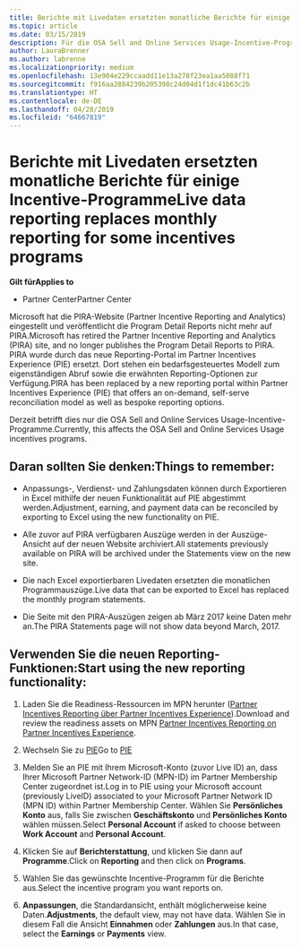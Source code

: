 ```yaml
---
title: Berichte mit Livedaten ersetzten monatliche Berichte für einige Incentive-Programme | Partner Center
ms.topic: article
ms.date: 03/15/2019
description: Für die OSA Sell and Online Services Usage-Incentive-Programme können jetzt Berichte mit Livedaten abgerufen werden.
author: LauraBrenner
ms.author: labrenne
ms.localizationpriority: medium
ms.openlocfilehash: 13e904e229ccaadd11e13a278f23ea1aa5088f71
ms.sourcegitcommit: f916aa2884239b205398c24d04d1f1dc41b63c2b
ms.translationtype: HT
ms.contentlocale: de-DE
ms.lasthandoff: 04/28/2019
ms.locfileid: "64667819"
---
```

# <a name="live-data-reporting-replaces-monthly-reporting-for-some-incentives-programs"></a><span data-ttu-id="e426f-103">Berichte mit Livedaten ersetzten monatliche Berichte für einige Incentive-Programme</span><span class="sxs-lookup"><span data-stu-id="e426f-103">Live data reporting replaces monthly reporting for some incentives programs</span></span>

<span data-ttu-id="e426f-104">**Gilt für**</span><span class="sxs-lookup"><span data-stu-id="e426f-104">**Applies to**</span></span>

-  <span data-ttu-id="e426f-105">Partner Center</span><span class="sxs-lookup"><span data-stu-id="e426f-105">Partner Center</span></span>

<span data-ttu-id="e426f-106">Microsoft hat die PIRA-Website (Partner Incentive Reporting and Analytics) eingestellt und veröffentlicht die Program Detail Reports nicht mehr auf PIRA.</span><span class="sxs-lookup"><span data-stu-id="e426f-106">Microsoft has retired the Partner Incentive Reporting and Analytics (PIRA) site, and no longer publishes the Program Detail Reports to PIRA.</span></span> <span data-ttu-id="e426f-107">PIRA wurde durch das neue Reporting-Portal im Partner Incentives Experience (PIE) ersetzt. Dort stehen ein bedarfsgesteuertes Modell zum eigenständigen Abruf sowie die erwähnten Reporting-Optionen zur Verfügung.</span><span class="sxs-lookup"><span data-stu-id="e426f-107">PIRA has been replaced by a new reporting portal within Partner Incentives Experience (PIE) that offers an on-demand, self-serve reconciliation model as well as bespoke reporting options.</span></span> 

<span data-ttu-id="e426f-108">Derzeit betrifft dies nur die OSA Sell and Online Services Usage-Incentive-Programme.</span><span class="sxs-lookup"><span data-stu-id="e426f-108">Currently, this affects the OSA Sell and Online Services Usage incentives programs.</span></span>

## <a name="things-to-remember"></a><span data-ttu-id="e426f-109">Daran sollten Sie denken:</span><span class="sxs-lookup"><span data-stu-id="e426f-109">Things to remember:</span></span> 

- <span data-ttu-id="e426f-110">Anpassungs-, Verdienst- und Zahlungsdaten können durch Exportieren in Excel mithilfe der neuen Funktionalität auf PIE abgestimmt werden.</span><span class="sxs-lookup"><span data-stu-id="e426f-110">Adjustment, earning, and payment data can be reconciled by exporting to Excel using the new functionality on PIE.</span></span>

- <span data-ttu-id="e426f-111">Alle zuvor auf PIRA verfügbaren Auszüge werden in der Auszüge-Ansicht auf der neuen Website archiviert.</span><span class="sxs-lookup"><span data-stu-id="e426f-111">All statements previously available on PIRA will be archived under the Statements view on the new site.</span></span> 

- <span data-ttu-id="e426f-112">Die nach Excel exportierbaren Livedaten ersetzten die monatlichen Programmauszüge.</span><span class="sxs-lookup"><span data-stu-id="e426f-112">Live data that can be exported to Excel has replaced the monthly program statements.</span></span>

- <span data-ttu-id="e426f-113">Die Seite mit den PIRA-Auszügen zeigen ab März 2017 keine Daten mehr an.</span><span class="sxs-lookup"><span data-stu-id="e426f-113">The PIRA Statements page will not show data beyond March, 2017.</span></span>
 
## <a name="start-using-the-new-reporting-functionality"></a><span data-ttu-id="e426f-114">Verwenden Sie die neuen Reporting-Funktionen:</span><span class="sxs-lookup"><span data-stu-id="e426f-114">Start using the new reporting functionality:</span></span> 

1. <span data-ttu-id="e426f-115">Laden Sie die Readiness-Ressourcen im MPN herunter ([Partner Incentives Reporting über Partner Incentives Experience](https://aka.ms/osareadiness )).</span><span class="sxs-lookup"><span data-stu-id="e426f-115">Download and review the readiness assets on MPN [Partner Incentives Reporting on Partner Incentives Experience](https://aka.ms/osareadiness ).</span></span>

2. <span data-ttu-id="e426f-116">Wechseln Sie zu [PIE](https://partnerincentives.microsoft.com/)</span><span class="sxs-lookup"><span data-stu-id="e426f-116">Go to [PIE](https://partnerincentives.microsoft.com/)</span></span>

3. <span data-ttu-id="e426f-117">Melden Sie an PIE mit Ihrem Microsoft-Konto (zuvor Live ID) an, dass Ihrer Microsoft Partner Network-ID (MPN-ID) im Partner Membership Center zugeordnet ist.</span><span class="sxs-lookup"><span data-stu-id="e426f-117">Log in to PIE using your Microsoft account (previously LiveID) associated to your Microsoft Partner Network ID (MPN ID) within Partner Membership Center.</span></span> <span data-ttu-id="e426f-118">Wählen Sie **Persönliches Konto** aus, falls Sie zwischen **Geschäftskonto** und **Persönliches Konto** wählen müssen.</span><span class="sxs-lookup"><span data-stu-id="e426f-118">Select **Personal Account** if asked to choose between **Work Account** and **Personal Account**.</span></span>

4. <span data-ttu-id="e426f-119">Klicken Sie auf **Berichterstattung**, und klicken Sie dann auf **Programme**.</span><span class="sxs-lookup"><span data-stu-id="e426f-119">Click on **Reporting** and then click on **Programs**.</span></span> 

5. <span data-ttu-id="e426f-120">Wählen Sie das gewünschte Incentive-Programm für die Berichte aus.</span><span class="sxs-lookup"><span data-stu-id="e426f-120">Select the incentive program you want reports on.</span></span> 

6. <span data-ttu-id="e426f-121">**Anpassungen**, die Standardansicht, enthält möglicherweise keine Daten.</span><span class="sxs-lookup"><span data-stu-id="e426f-121">**Adjustments**, the default view, may not have data.</span></span>  <span data-ttu-id="e426f-122">Wählen Sie in diesem Fall die Ansicht **Einnahmen** oder **Zahlungen** aus.</span><span class="sxs-lookup"><span data-stu-id="e426f-122">In that case, select the **Earnings** or **Payments** view.</span></span>


 

 



